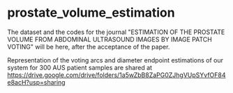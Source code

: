 # prostate_volume_estimation

The dataset and the codes for the journal "ESTIMATION OF THE PROSTATE VOLUME FROM ABDOMINAL ULTRASOUND IMAGES BY IMAGE PATCH VOTING" will be here, after the acceptance of the paper.

Representation of the voting arcs and diameter endpoint estimations of our system for 300 AUS patient samples are shared at https://drive.google.com/drive/folders/1a5wZbB8ZaPG0ZJhgVUpSYvfOF84e8acH?usp=sharing


